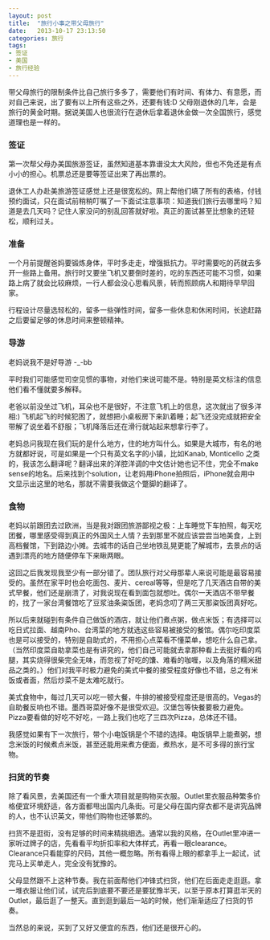 ```yaml
---
layout: post
title:  "旅行小事之带父母旅行"
date:   2013-10-17 23:13:50
categories: 旅行
tags:
- 签证
- 美国
- 旅行经验
---
```


带父母旅行的限制条件比自己旅行多多了，需要他们有时间、有体力、有意愿，而对自己来说，出了要有以上所有这些之外，还要有钱:D 父母刚退休的几年，会是旅行的黄金时期。据说美国人也很流行在退休后拿着退休金做一次全国旅行，感觉道理也是一样的。

### 签证 ###
第一次帮父母办美国旅游签证，虽然知道基本靠谱没太大风险，但也不免还是有点小小的担心。机票总还是要等签证出来了再出票的。

退休工人办赴美旅游签证感觉上还是很宽松的。网上帮他们填了所有的表格，付钱预约面试，只在面试前稍稍叮嘱了一下面试注意事项：知道我们旅行去哪里吗？知道是去几天吗？记住人家没问的别乱回答就好啦。真正的面试甚至比想象的还轻松，顺利过关。

### 准备 ###
一个月前提醒爸妈要锻炼身体，平时多走走，增强抵抗力。平时需要吃的药就去多开一些路上备用。旅行时又要坐飞机又要倒时差的，吃的东西还可能不习惯，如果路上病了就会比较麻烦，一行人都会没心思看风景，转而照顾病人和期待早早回家。

行程设计尽量选轻松的，留多一些弹性时间，留多一些休息和休闲时间，长途赶路之后要留足够的休息时间来整顿精神。

### 导游 ###
老妈说我不是好导游 -_-bb

平时我们可能感觉司空见惯的事物，对他们来说可能不是。特别是英文标注的信息他们看不懂就要多解释。

老爸以前没坐过飞机，耳朵也不是很好，不注意飞机上的信息，这次就出了很多洋相:) 飞机起飞的时候犯困了，就想把小桌板房下来趴着睡；起飞还没完成就把安全带解了说坐着不舒服；飞机降落后还在滑行就站起来想拿行李了。

老妈总问我现在我们玩的是什么地方，住的地方叫什么。如果是大城市，有名的地方就都好说，可是如果是一个只有英文名字的小镇，比如Kanab, Monticello 之类的，我该怎么翻译呢？翻译出来的洋腔洋调的中文估计她也记不住，完全不make sense的地名。后来找到个solution，让老妈用iPhone拍照后，iPhone就会用中文显示出这里的地名，那就不需要我做这个蹩脚的翻译了。

### 食物 ###
老妈以前跟团去过欧洲，当是我对跟团旅游鄙视之极：上车睡觉下车拍照，每天吃团餐，哪里感受得到真正的外国风土人情？去到那里不就应该尝尝当地美食，上到高档餐馆，下到路边小摊。去城市的话自己坐地铁乱晃更能了解城市，去景点的话遇到漂亮的地方随便停车下来瞅两眼。

这回之后我发现我至少有一部分错了。团队旅行对父母那辈人来说可能是最容易接受的。虽然在家平时也会吃面包、麦片、cereal等等，但是吃了几天酒店自带的美式早餐，他们还是崩溃了，对我说现在看到面包就想吐。偶尔一天酒店不带早餐的，找了一家台湾餐馆吃了豆浆油条粢饭团，老妈念叨了两三天那粢饭团真好吃。

所以后来就碰到有条件自己做饭的酒店，就让他们煮点粥，做点米饭；有选择可以吃日式拉面、越南Pho、台湾菜的地方就选这些容易被接受的餐馆。偶尔吃印度菜也是可以接受的，特别是自助式的，不用担心点菜看不懂菜单，想吃什么自己拿。（当然印度菜自助拿菜也是有讲究的，他们自己可能就去拿那种看上去挺好看的鸡腿，其实烧得很柴完全无味，而忽视了好吃的馕、难看的咖喱，以及角落的糯米甜品之类的。）他们对我平时极力避免的美式中餐的接受程度好像也不错，总之有米饭或者面，然后炒菜不是太难吃就行。

美式食物中，每过几天可以吃一顿大餐，牛排的被接受程度还是很高的。Vegas的自助餐反响也不错。墨西哥菜好像不是很受欢迎。汉堡包等快餐要极力避免。Pizza要看做的好吃不好吃，一路上我们也吃了三四次Pizza，总体还不错。

我感觉如果有下一次旅行，带个小电饭锅是个不错的选择。电饭锅早上能煮粥，想念米饭的时候煮点米饭，甚至还能用来煮方便面，煮热水，是不可多得的旅行宝物。

### 扫货的节奏 ###
除了看风景，去美国还有一个重大项目就是购物买衣服。Outlet里衣服品种繁多价格便宜环境舒适，各方面都甩出国内几条街。可是父母在国内穿衣都不是讲究品牌的人，也不认识英文，带他们购物也还够累的。

扫货不是逛街，没有足够的时间来精挑细选。通常以我的风格，在Outlet里冲进一家听过牌子的店，先看看平均折扣率和大体样式，再看一眼clearance。Clearance只看能穿的尺码，其他一概忽略。所有看得上眼的都拿手上一起试，试完马上买单走人，完全没有犹豫的。

父母显然跟不上这种节奏。我在前面帮他们冲锋式扫货，他们在后面走走逛逛。拿一堆衣服让他们试，试完后到底要不要还是要犹豫半天，以至于原本打算逛半天的Outlet，最后逛了一整天。直到逛到最后一站的时候，他们渐渐适应了扫货的节奏。

当然总的来说，买到了又好又便宜的东西，他们还是很开心的。

